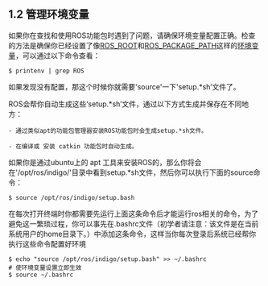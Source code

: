 ## 1.2 管理环境变量

如果你在查找和使用ROS功能包时遇到了问题，请确保环境变量配置正确。检查的方法是确保你已经设置了像[ROS_ROOT](https://songapore.github.io/2018/03/28/ROS%E7%8E%AF%E5%A2%83%E5%8F%98%E9%87%8F/)和[ROS_PACKAGE_PATH](https://songapore.github.io/2018/03/28/ROS%E7%8E%AF%E5%A2%83%E5%8F%98%E9%87%8F/)这样的[环境变量](https://songapore.github.io/2018/03/28/ROS%E7%8E%AF%E5%A2%83%E5%8F%98%E9%87%8F/)，可以通过以下命令查看：

```
$ printenv | grep ROS
```
如果发现没有配置，那这个时候你就需要'source'一下'setup.*sh’文件了。

ROS会帮你自动生成这些‘setup.*sh’文件，通过以下方式生成并保存在不同地方：

    - 通过类似apt的功能包管理器安装ROS功能包时会生成setup.*sh文件。

    - 在编译或 安装 catkin 功能包时自动生成。

如果你是通过ubuntu上的 apt 工具来安装ROS的，那么你将会在'/opt/ros/indigo/'目录中看到setup.*sh文件，然后你可以执行下面的source命令：

```
$ source /opt/ros/indigo/setup.bash
```
在每次打开终端时你都需要先运行上面这条命令后才能运行ros相关的命令，为了避免这一繁琐过程，你可以事先在.bashrc文件（初学者请注意：该文件是在当前系统用户的home目录下。）中添加这条命令，这样当你每次登录后系统已经帮你执行这些命令配置好环境


```
$ echo "source /opt/ros/indigo/setup.bash" >> ~/.bashrc
# 使环境变量设置立即生效
$ source ~/.bashrc
```
